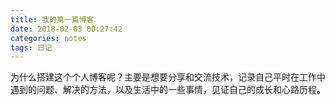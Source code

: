 ```yaml
---
title: 我的第一篇博客
date: 2018-02-03 00:27:42
categories: notes
tags: 日记
---
```

为什么搭建这个个人博客呢？主要是想要分享和交流技术，记录自己平时在工作中遇到的问题、解决的方法，以及生活中的一些事情，见证自己的成长和心路历程。